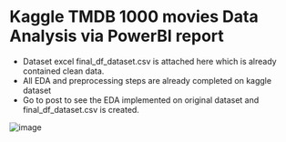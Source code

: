# Kaggle TMDB 1000 movies Data Analysis via PowerBI report

* Dataset excel final_df_dataset.csv is attached here which is already contained clean data.
* All EDA and preprocessing steps are already completed on kaggle dataset
* Go to post to see the EDA implemented on original dataset and final_df_dataset.csv is created.


![image](https://user-images.githubusercontent.com/107261871/224116354-1f0baaf2-917d-49b0-b485-f3fcc59d67ca.png)


